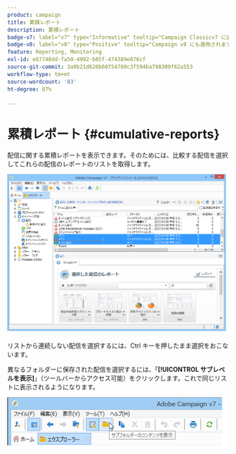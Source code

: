 ```yaml
---
product: campaign
title: 累積レポート
description: 累積レポート
badge-v7: label="v7" type="Informative" tooltip="Campaign Classicv7 に適用"
badge-v8: label="v8" type="Positive" tooltip="Campaign v8 にも適用されます"
feature: Reporting, Monitoring
exl-id: e67748dd-fa50-4992-b85f-474389e876cf
source-git-commit: 3a9b21d626b60754789c3f594ba798309f62a553
workflow-type: tm+mt
source-wordcount: '83'
ht-degree: 87%

---
```


# 累積レポート {#cumulative-reports}



配信に関する累積レポートを表示できます。そのためには、比較する配信を選択してこれらの配信のレポートのリストを取得します。

![](assets/s_ncs_user_report_compare_tab.png)

リストから連続しない配信を選択するには、Ctrl キーを押したまま選択をおこないます。

異なるフォルダーに保存された配信を選択するには、「**[!UICONTROL サブレベルを表示]**」（ツールバーからアクセス可能）をクリックします。これで同じリストに表示されるようになります。

![](assets/s_ncs_user_display_children_icon.png)
